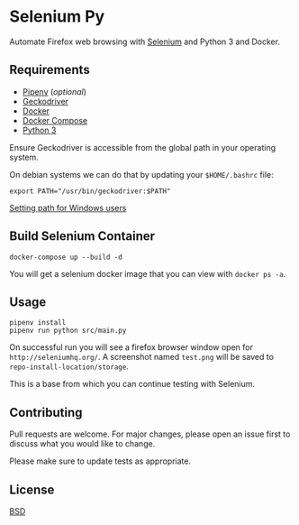 # Selenium Py

Automate Firefox web browsing with [Selenium](https://www.selenium.dev/) and Python 3 and Docker. 

## Requirements

- [Pipenv](https://pypi.org/project/pipenv/) (*optional*)
- [Geckodriver](https://github.com/mozilla/geckodriver/releases)
- [Docker](https://docs.docker.com/engine/install/)
- [Docker Compose](https://docs.docker.com/compose/install/)
- [Python 3](https://www.python.org/downloads/)

Ensure Geckodriver is accessible from the global path in your operating system.

On debian systems we can do that by updating your `$HOME/.bashrc` file:
```
export PATH="/usr/bin/geckodriver:$PATH"
```

[Setting path for Windows users](https://www.computerhope.com/issues/ch000549.htm)


## Build Selenium Container

```
docker-compose up --build -d
```
You will get a selenium docker image that you can view with `docker ps -a`.

## Usage
```
pipenv install
pipenv run python src/main.py
```
On successful run you will see a firefox browser window open for `http://seleniumhq.org/`. A screenshot named `test.png` will be saved to `repo-install-location/storage`.

This is a base from which you can continue testing with Selenium.

## Contributing
Pull requests are welcome. For major changes, please open an issue first to discuss what you would like to change.

Please make sure to update tests as appropriate.

## License
[BSD](https://opensource.org/licenses/BSD-3-Clause)
